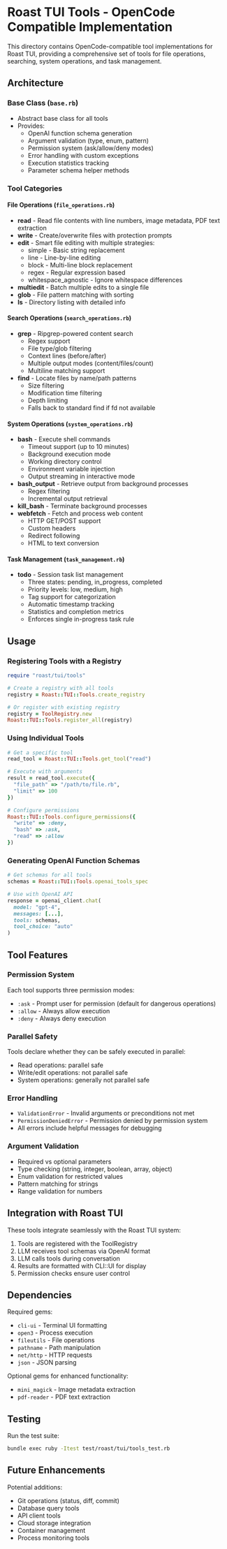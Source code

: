 # Roast TUI Tools - OpenCode Compatible Implementation

This directory contains OpenCode-compatible tool implementations for Roast TUI, providing a comprehensive set of tools for file operations, searching, system operations, and task management.

## Architecture

### Base Class (`base.rb`)
- Abstract base class for all tools
- Provides:
  - OpenAI function schema generation
  - Argument validation (type, enum, pattern)
  - Permission system (ask/allow/deny modes)
  - Error handling with custom exceptions
  - Execution statistics tracking
  - Parameter schema helper methods

### Tool Categories

#### File Operations (`file_operations.rb`)
- **read** - Read file contents with line numbers, image metadata, PDF text extraction
- **write** - Create/overwrite files with protection prompts
- **edit** - Smart file editing with multiple strategies:
  - simple - Basic string replacement
  - line - Line-by-line editing
  - block - Multi-line block replacement
  - regex - Regular expression based
  - whitespace_agnostic - Ignore whitespace differences
- **multiedit** - Batch multiple edits to a single file
- **glob** - File pattern matching with sorting
- **ls** - Directory listing with detailed info

#### Search Operations (`search_operations.rb`)
- **grep** - Ripgrep-powered content search
  - Regex support
  - File type/glob filtering
  - Context lines (before/after)
  - Multiple output modes (content/files/count)
  - Multiline matching support
- **find** - Locate files by name/path patterns
  - Size filtering
  - Modification time filtering
  - Depth limiting
  - Falls back to standard find if fd not available

#### System Operations (`system_operations.rb`)
- **bash** - Execute shell commands
  - Timeout support (up to 10 minutes)
  - Background execution mode
  - Working directory control
  - Environment variable injection
  - Output streaming in interactive mode
- **bash_output** - Retrieve output from background processes
  - Regex filtering
  - Incremental output retrieval
- **kill_bash** - Terminate background processes
- **webfetch** - Fetch and process web content
  - HTTP GET/POST support
  - Custom headers
  - Redirect following
  - HTML to text conversion

#### Task Management (`task_management.rb`)
- **todo** - Session task list management
  - Three states: pending, in_progress, completed
  - Priority levels: low, medium, high
  - Tag support for categorization
  - Automatic timestamp tracking
  - Statistics and completion metrics
  - Enforces single in-progress task rule

## Usage

### Registering Tools with a Registry

```ruby
require "roast/tui/tools"

# Create a registry with all tools
registry = Roast::TUI::Tools.create_registry

# Or register with existing registry
registry = ToolRegistry.new
Roast::TUI::Tools.register_all(registry)
```

### Using Individual Tools

```ruby
# Get a specific tool
read_tool = Roast::TUI::Tools.get_tool("read")

# Execute with arguments
result = read_tool.execute({
  "file_path" => "/path/to/file.rb",
  "limit" => 100
})

# Configure permissions
Roast::TUI::Tools.configure_permissions({
  "write" => :deny,
  "bash" => :ask,
  "read" => :allow
})
```

### Generating OpenAI Function Schemas

```ruby
# Get schemas for all tools
schemas = Roast::TUI::Tools.openai_tools_spec

# Use with OpenAI API
response = openai_client.chat(
  model: "gpt-4",
  messages: [...],
  tools: schemas,
  tool_choice: "auto"
)
```

## Tool Features

### Permission System
Each tool supports three permission modes:
- `:ask` - Prompt user for permission (default for dangerous operations)
- `:allow` - Always allow execution
- `:deny` - Always deny execution

### Parallel Safety
Tools declare whether they can be safely executed in parallel:
- Read operations: parallel safe
- Write/edit operations: not parallel safe
- System operations: generally not parallel safe

### Error Handling
- `ValidationError` - Invalid arguments or preconditions not met
- `PermissionDeniedError` - Permission denied by permission system
- All errors include helpful messages for debugging

### Argument Validation
- Required vs optional parameters
- Type checking (string, integer, boolean, array, object)
- Enum validation for restricted values
- Pattern matching for strings
- Range validation for numbers

## Integration with Roast TUI

These tools integrate seamlessly with the Roast TUI system:
1. Tools are registered with the ToolRegistry
2. LLM receives tool schemas via OpenAI format
3. LLM calls tools during conversation
4. Results are formatted with CLI::UI for display
5. Permission checks ensure user control

## Dependencies

Required gems:
- `cli-ui` - Terminal UI formatting
- `open3` - Process execution
- `fileutils` - File operations
- `pathname` - Path manipulation
- `net/http` - HTTP requests
- `json` - JSON parsing

Optional gems for enhanced functionality:
- `mini_magick` - Image metadata extraction
- `pdf-reader` - PDF text extraction

## Testing

Run the test suite:
```bash
bundle exec ruby -Itest test/roast/tui/tools_test.rb
```

## Future Enhancements

Potential additions:
- Git operations (status, diff, commit)
- Database query tools
- API client tools
- Cloud storage integration
- Container management
- Process monitoring tools